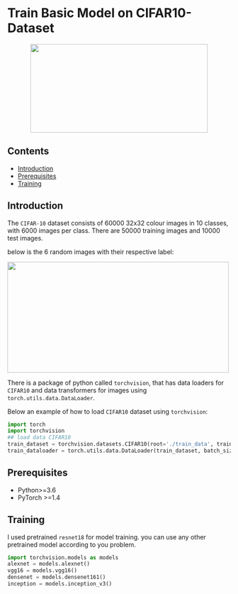 # Train Basic Model on CIFAR10-Dataset

<p align="center">
<img src="https://user-images.githubusercontent.com/59862546/117540979-59b64100-b02f-11eb-9ea9-457ecf2e2271.png" width="400" height="200">
<p>
  
## Contents
- [Introduction](#introduction)
- [Prerequisites](#prerequisites)
- [Training](#training)

## Introduction
The `CIFAR-10` dataset consists of 60000 32x32 colour images in 10 classes, with 6000 images per class. There are 50000 training images and 10000 test images.

below is the  6 random images with their respective label:

<img src="https://miro.medium.com/max/1182/1*OSvbuPLy0PSM2nZ62SbtlQ.png" width="500" height="250">

There is a package of python called `torchvision`, that has data loaders for `CIFAR10` and data transformers for images using `torch.utils.data.DataLoader`.

Below an example of how to load `CIFAR10` dataset using `torchvision`:

```python
import torch
import torchvision
## load data CIFAR10
train_dataset = torchvision.datasets.CIFAR10(root='./train_data', train=True, download=True)
train_dataloader = torch.utils.data.DataLoader(train_dataset, batch_size=128, shuffle=True, num_workers=2)
```

## Prerequisites
- Python>=3.6
- PyTorch >=1.4

## Training
I used pretrained `resnet18` for model training. you can use any other pretrained model according to you problem.
```python
import torchvision.models as models
alexnet = models.alexnet()
vgg16 = models.vgg16()
densenet = models.densenet161()
inception = models.inception_v3()
```
